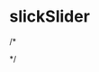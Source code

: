 # slickSlider


/*
<script>
$(function(){
    $('.slider-wrap').slick({
      slide: 'div',        //슬라이드 되어야 할 태그
      infinite : true,     //무한 반복 옵션     
      slidesToShow : 2,        // 한 화면에 보여질 컨텐츠 개수
      slidesToScroll : 1,        //스크롤 한번에 움직일 컨텐츠 개수
      speed : 500,     // 다음 버튼 누르고 다음 화면 뜨는데까지 걸리는 시간(ms)
      arrows : true,         // 옆으로 이동하는 화살표 표시 여부
      dots : true,         // 스크롤바 아래 점으로 페이지네이션 여부
      autoplay : true,            // 자동 스크롤 사용 여부
      autoplaySpeed : 2000,         // 자동 스크롤 시 다음으로 넘어가는데 걸리는 시간 (ms)
      pauseOnHover : true,        // 슬라이드 이동    시 마우스 호버하면 슬라이더 멈추게 설정
      vertical : false,        // 세로 방향 슬라이드 옵션
      prevArrow : "<button type='button' class='slick-prev'>Previous</button>",
      nextArrow : "<button type='button' class='slick-next'>Next</button>",
      draggable : true,     //드래그 가능 여부 
      responsive: [ // 반응형 웹 구현 옵션
        {  
          breakpoint: 960, //화면 사이즈 960px
          settings: {
            slidesToShow: 4
          } 
        },
        { 
          breakpoint: 768, //화면 사이즈 768px
          settings: {    
            slidesToShow: 5
          } 
        }
      ]

    });
})
</script>
*/
